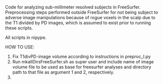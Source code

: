 Code for analyzing sub-millimeter resolved subjects in FreeSurfer. Preprocessing steps performed outside FreeSurfer for not being subject to adverse image manipulations because of rogue voxels in the scalp due to the T1 divided by PD images, which is assumed to exist prior to running these scripts. 

All scripts in nipype.

HOW TO USE:
1. Fix T1divPD-image volume according to instructions in preproc_I.py
2. Run mkallDirsFreeSurfer.sh as super user and include name of image volume file to be used as base for freesurfer analyses and directory path to that file as argument 1 and 2, respectively.
3. 